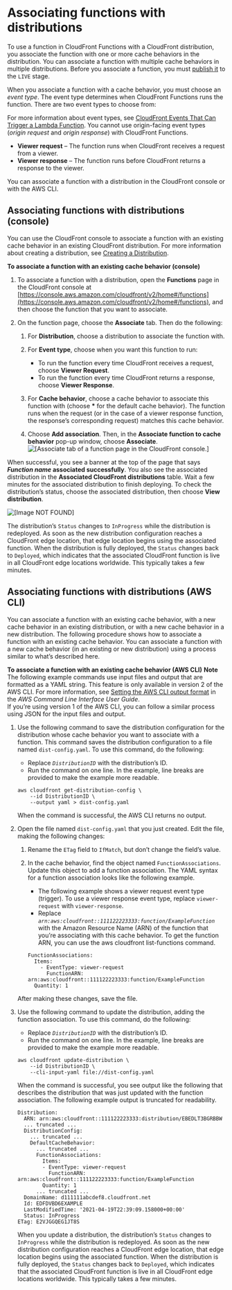 # Associating functions with distributions<a name="associate-function"></a>

To use a function in CloudFront Functions with a CloudFront distribution, you associate the function with one or more cache behaviors in the distribution\. You can associate a function with multiple cache behaviors in multiple distributions\. Before you associate a function, you must [publish it](publish-function.md) to the `LIVE` stage\.

When you associate a function with a cache behavior, you must choose an *event type*\. The event type determines when CloudFront Functions runs the function\. There are two event types to choose from:

For more information about event types, see [CloudFront Events That Can Trigger a Lambda Function](lambda-cloudfront-trigger-events.md)\. You cannot use origin\-facing event types \(*origin request* and *origin response*\) with CloudFront Functions\.
+ **Viewer request** – The function runs when CloudFront receives a request from a viewer\.
+ **Viewer response** – The function runs before CloudFront returns a response to the viewer\.

You can associate a function with a distribution in the CloudFront console or with the AWS CLI\.

## Associating functions with distributions \(console\)<a name="associate-function-console"></a>

You can use the CloudFront console to associate a function with an existing cache behavior in an existing CloudFront distribution\. For more information about creating a distribution, see [Creating a Distribution](distribution-web-creating-console.md)\.

**To associate a function with an existing cache behavior \(console\)**

1. To associate a function with a distribution, open the **Functions** page in the CloudFront console at [https://console.aws.amazon.com/cloudfront/v2/home#/functions](https://console.aws.amazon.com/cloudfront/v2/home#/functions), and then choose the function that you want to associate\.

1. On the function page, choose the **Associate** tab\. Then do the following:

   1. For **Distribution**, choose a distribution to associate the function with\.

   1. For **Event type**, choose when you want this function to run:
      + To run the function every time CloudFront receives a request, choose **Viewer Request**\.
      + To run the function every time CloudFront returns a response, choose **Viewer Response**\.

   1. For **Cache behavior**, choose a cache behavior to associate this function with \(choose **\*** for the default cache behavior\)\. The function runs when the request \(or in the case of a viewer response function, the response’s corresponding request\) matches this cache behavior\.

   1. Choose **Add association**\. Then, in the **Associate function to cache behavior** pop\-up window, choose **Associate**\.  
![\[Associate tab of a function page in the CloudFront console.\]](http://docs.aws.amazon.com/AmazonCloudFront/latest/DeveloperGuide/images/functions-associate.png)

When successful, you see a banner at the top of the page that says ***Function name* associated successfully**\. You also see the associated distribution in the **Associated CloudFront distributions** table\. Wait a few minutes for the associated distribution to finish deploying\. To check the distribution’s status, choose the associated distribution, then choose **View distribution**\.

![\[Image NOT FOUND\]](http://docs.aws.amazon.com/AmazonCloudFront/latest/DeveloperGuide/images/functions-view-distribution.png)

The distribution’s `Status` changes to `InProgress` while the distribution is redeployed\. As soon as the new distribution configuration reaches a CloudFront edge location, that edge location begins using the associated function\. When the distribution is fully deployed, the `Status` changes back to `Deployed`, which indicates that the associated CloudFront function is live in all CloudFront edge locations worldwide\. This typically takes a few minutes\.

## Associating functions with distributions \(AWS CLI\)<a name="associate-function-cli"></a>

You can associate a function with an existing cache behavior, with a new cache behavior in an existing distribution, or with a new cache behavior in a new distribution\. The following procedure shows how to associate a function with an existing cache behavior\. You can associate a function with a new cache behavior \(in an existing or new distribution\) using a process similar to what’s described here\.

**To associate a function with an existing cache behavior \(AWS CLI\)**
**Note**  
The following example commands use input files and output that are formatted as a YAML string\. This feature is only available in version 2 of the AWS CLI\. For more information, see [Setting the AWS CLI output format]() in the *AWS Command Line Interface User Guide*\.  
If you’re using version 1 of the AWS CLI, you can follow a similar process using JSON for the input files and output\.

1. Use the following command to save the distribution configuration for the distribution whose cache behavior you want to associate with a function\. This command saves the distribution configuration to a file named `dist-config.yaml`\. To use this command, do the following:
   + Replace *`DistributionID`* with the distribution’s ID\.
   + Run the command on one line\. In the example, line breaks are provided to make the example more readable\.

   ```
   aws cloudfront get-distribution-config \
       --id DistributionID \
       --output yaml > dist-config.yaml
   ```

   When the command is successful, the AWS CLI returns no output\.

1. Open the file named `dist-config.yaml` that you just created\. Edit the file, making the following changes:

   1. Rename the `ETag` field to `IfMatch`, but don’t change the field’s value\.

   1. In the cache behavior, find the object named `FunctionAssociations`\. Update this object to add a function association\. The YAML syntax for a function association looks like the following example\.
      + The following example shows a viewer request event type \(trigger\)\. To use a viewer response event type, replace `viewer-request` with `viewer-response`\.
      + Replace *`arn:aws:cloudfront::111122223333:function/ExampleFunction`* with the Amazon Resource Name \(ARN\) of the function that you’re associating with this cache behavior\. To get the function ARN, you can use the aws cloudfront list\-functions command\.

      ```
      FunctionAssociations:
        Items:
          - EventType: viewer-request
            FunctionARN: arn:aws:cloudfront::111122223333:function/ExampleFunction
        Quantity: 1
      ```

   After making these changes, save the file\.

1. Use the following command to update the distribution, adding the function association\. To use this command, do the following:
   + Replace *`DistributionID`* with the distribution’s ID\.
   + Run the command on one line\. In the example, line breaks are provided to make the example more readable\.

   ```
   aws cloudfront update-distribution \
       --id DistributionID \
       --cli-input-yaml file://dist-config.yaml
   ```

   When the command is successful, you see output like the following that describes the distribution that was just updated with the function association\. The following example output is truncated for readability\.

   ```
   Distribution:
     ARN: arn:aws:cloudfront::111122223333:distribution/EBEDLT3BGRBBW
     ... truncated ...
     DistributionConfig:
       ... truncated ...
       DefaultCacheBehavior:
         ... truncated ...
         FunctionAssociations:
           Items:
           - EventType: viewer-request
             FunctionARN: arn:aws:cloudfront::111122223333:function/ExampleFunction
           Quantity: 1
         ... truncated ...
     DomainName: d111111abcdef8.cloudfront.net
     Id: EDFDVBD6EXAMPLE
     LastModifiedTime: '2021-04-19T22:39:09.158000+00:00'
     Status: InProgress
   ETag: E2VJGGQEG1JT8S
   ```

   When you update a distribution, the distribution’s `Status` changes to `InProgress` while the distribution is redeployed\. As soon as the new distribution configuration reaches a CloudFront edge location, that edge location begins using the associated function\. When the distribution is fully deployed, the `Status` changes back to `Deployed`, which indicates that the associated CloudFront function is live in all CloudFront edge locations worldwide\. This typically takes a few minutes\.